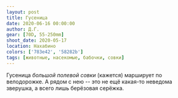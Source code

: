 ```yaml
---
layout: post
title: Гусеница
date: 2020-06-16 00:00:00
author: Д.Г.
gear: [70D, 55-250mm]
shoot_date: 2020-05-17
location: Нахабино
colors: ['783e42', '58282b']
tags: [животные, насекомые, бабочки, совки]
---
```

Гусеница _большой полевой совки_ (кажется) марширует по велодорожке. А рядом с нею -- это не ещё какая-то неведома зверушка, а всего лишь берёзовая серёжка.

